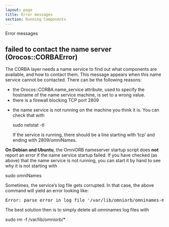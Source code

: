 ```yaml
---
layout: page
title: Error messages
section: Running Components
---
```

<div class="content2">
<div class="content2-pagetitle">Error messages</div>
<div class="content2-container line-box">
<div class="content2-container-1col">



<h2 id="failed-to-contact-the-name-server-orocoscorbaerror">failed to contact the name server (Orocos::CORBAError)</h2>
<p>The CORBA layer needs a name service to find out what components are available,
and how to contact them. This message appears when this  name service cannot be
contacted. There can be the following reasons:</p>

<ul>
<li>the Orocos::CORBA.name_service attribute, used to specify the hostname of the
name service machine, is set to a wrong value.</li>
<li>there is a firewall blocking TCP port 2809</li>
<li>
<p>the name service is not running on the machine you think it is. You can check
that with</p>

<p>sudo netstat -tl</p>

<p>If the service is running, there should be a line starting with &lsquo;tcp&rsquo; and
ending with 2809/omniNames.</p>
</li>
</ul>

<p><strong>On Debian and Ubuntu</strong>, the OmniORB nameserver startup script does <strong>not</strong>
report an error if the name service startup failed. If you have checked (as
above) that the name service is not running, you can start it by hand to see why
it is not starting with</p>

<p class="commandline">sudo omniNames</p>

<p>Sometimes, the service&rsquo;s log file gets corrupted. In that case, the above
command will yield an error looking like:</p>

<pre>
Error: parse error in log file '/var/lib/omniorb/omninames-mercury.log' at line 1.
</pre>

<p>The best solution then is to simply delete all omninames log files with</p>

<p class="commandline">sudo rm -f /var/lib/omniorb/*</p>



</div>
</div>
</div>
